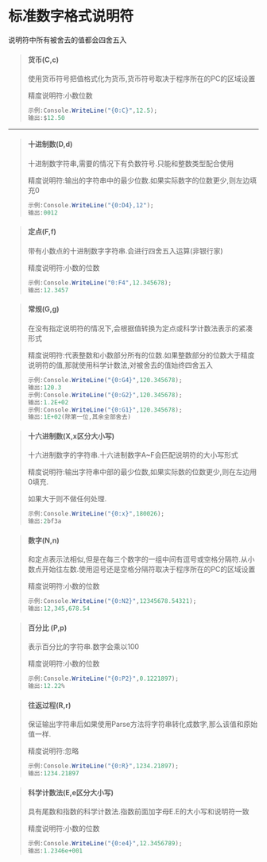 # 标准数字格式说明符

说明符中所有被舍去的值都会四舍五入

> #### 货币(C,c)
>
> 使用货币符号把值格式化为货币,货币符号取决于程序所在的PC的区域设置
>
> 精度说明符:小数位数
>
> ```c#
> 示例:Console.WriteLine("{0:C}",12.5);
> 输出:$12.50
> ```

***

> #### 十进制数(D,d)
>
> 十进制数字符串,需要的情况下有负数符号.只能和整数类型配合使用
>
> 精度说明符:输出的字符串中的最少位数.如果实际数字的位数更少,则左边填充0
>
> ```c#
> 示例:Console.WriteLine("{0:D4},12");
> 输出:0012
> ```

> #### 定点(F,f)
>
> 带有小数点的十进制数字字符串.会进行四舍五入运算(非银行家)
>
> 精度说明符:小数的位数
>
> ```c#
> 示例:Console.WriteLine("0:F4",12.345678);
> 输出:12.3457
> ```

> #### 常规(G,g)
>
> 在没有指定说明符的情况下,会根据值转换为定点或科学计数法表示的紧凑形式
>
> 精度说明符:代表整数和小数部分所有的位数.如果整数部分的位数大于精度说明符的值,那就使用科学计数法,对被舍去的值始终四舍五入
>
> ```c#
> 示例:Console.WriteLine("{0:G4}",120.345678);
> 输出:120.3
> 示例:Console.WriteLine("{0:G2}",120.345678);
> 输出:1.2E+02
> 示例:Console.WriteLine("{0:G1}",120.345678);
> 输出:1E+02(除第一位,其余全部舍去)
> ```

> #### 十六进制数(X,x区分大小写)
>
> 十六进制数字的字符串.十六进制数字A~F会匹配说明符的大小写形式
>
> 精度说明符:输出字符串中部的最少位数,如果实际数的位数更少,则在左边用0填充.
>
> 如果大于则不做任何处理.
>
> ```c#
> 示例:Console.WriteLine("{0:x}",180026);
> 输出:2bf3a
> ```

> #### 数字(N,n)
>
> 和定点表示法相似,但是在每三个数字的一组中间有逗号或空格分隔符.从小数点开始往左数.使用逗号还是空格分隔符取决于程序所在的PC的区域设置
>
> 精度说明符:小数的位数
>
> ```c#
> 示例:Console.WriteLine("{0:N2}",12345678.54321);
> 输出:12,345,678.54
> ```

> #### 百分比 (P,p)
>
> 表示百分比的字符串.数字会乘以100
>
> 精度说明符:小数的位数
>
> ```c#
> 示例:Console.WriteLine("{0:P2}",0.1221897);
> 输出:12.22%
> ```

> #### 往返过程(R,r)
>
> 保证输出字符串后如果使用Parse方法将字符串转化成数字,那么该值和原始值一样.
>
> 精度说明符:忽略
>
> ```c#
> 示例:Console.WriteLine("{0:R}",1234.21897);
> 输出:1234.21897
> ```

> #### 科学计数法(E,e区分大小写)
>
> 具有尾数和指数的科学计数法.指数前面加字母E.E的大小写和说明符一致
>
> 精度说明符:小数的位数
>
> ```c#
> 示例:Console.WriteLine("{0:e4}",12.3456789);
> 输出:1.2346e+001
> ```
>
> 